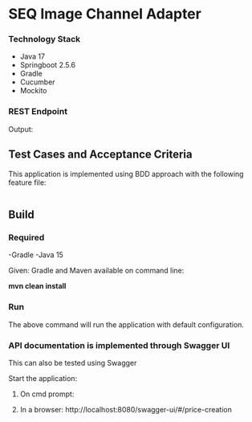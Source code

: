 # SEQ Image Channel Adapter



### Technology Stack

- Java 17
- Springboot 2.5.6
- Gradle
- Cucumber
- Mockito

### REST Endpoint

    
Output:




## Test Cases and Acceptance Criteria

This application is implemented using BDD approach with the following feature file:

```gherkin

```

## Build

### Required

-Gradle
-Java 15

Given: Gradle and Maven available on command line:

**mvn clean install**

### Run

    

The above command will run the application with default configuration.



### API documentation is implemented through Swagger UI

This can also be tested using Swagger 

Start the application:

1) On cmd prompt: 

2) In a browser: http://localhost:8080/swagger-ui/#/price-creation
